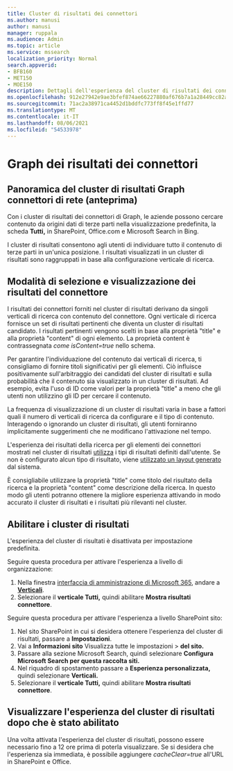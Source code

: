```yaml
---
title: Cluster di risultati dei connettori
ms.author: manusi
author: manusi
manager: ruppala
ms.audience: Admin
ms.topic: article
ms.service: mssearch
localization_priority: Normal
search.appverid:
- BFB160
- MET150
- MOE150
description: Dettagli dell'esperienza del cluster di risultati dei connettori
ms.openlocfilehash: 912e27942e9ae3bfef874ae66227880af676b7a1a28449cc82ae8fc02f4446c0
ms.sourcegitcommit: 71ac2a38971ca4452d1bddfc773ff8f45e1ffd77
ms.translationtype: MT
ms.contentlocale: it-IT
ms.lasthandoff: 08/06/2021
ms.locfileid: "54533978"
---
```

# <a name="graph-connectors-result-cluster"></a>Graph dei risultati dei connettori

## <a name="overview-of-the-graph-connectors-result-cluster-preview"></a>Panoramica del cluster di risultati Graph connettori di rete (anteprima)  

Con i cluster di risultati dei connettori di Graph, le aziende possono cercare contenuto da origini dati di terze parti nella visualizzazione predefinita, la scheda **Tutti,** in SharePoint, Office.com e Microsoft Search in Bing.

I cluster di risultati consentono agli utenti di individuare tutto il contenuto di terze parti in un'unica posizione. I risultati visualizzati in un cluster di risultati sono raggruppati in base alla configurazione verticale di ricerca.

## <a name="how-connector-results-are-selected-and-displayed"></a>Modalità di selezione e visualizzazione dei risultati del connettore

I risultati dei connettori forniti nel cluster di risultati derivano da singoli verticali di ricerca con contenuto del connettore. Ogni verticale di ricerca fornisce un set di risultati pertinenti che diventa un cluster di risultati candidato. I risultati pertinenti vengono scelti in base alla proprietà "title" e alla proprietà "content" di ogni elemento. La proprietà content è contrassegnata *come isContent=true* nello schema.

Per garantire l'individuazione del contenuto dai verticali di ricerca, ti consigliamo di fornire titoli significativi per gli elementi. Ciò influisce positivamente sull'arbitraggio dei candidati del cluster di risultati e sulla probabilità che il contenuto sia visualizzato in un cluster di risultati. Ad esempio, evita l'uso di ID come valori per la proprietà "title" a meno che gli utenti non utilizzino gli ID per cercare il contenuto.

La frequenza di visualizzazione di un cluster di risultati varia in base a fattori quali il numero di verticali di ricerca da configurare e il tipo di contenuto. Interagendo o ignorando un cluster di risultati, gli utenti forniranno implicitamente suggerimenti che ne modificano l'attivazione nel tempo.

L'esperienza dei risultati della ricerca per gli elementi dei connettori mostrati nel cluster di risultati [utilizza](./customize-search-page.md#create-your-own-result-type) i tipi di risultati definiti dall'utente. Se non è configurato alcun tipo di risultato, viene [utilizzato un layout generato](./customize-search-page.md#default-search-result-layout) dal sistema. 

È consigliabile utilizzare la proprietà "title" come titolo del risultato della ricerca e la proprietà "content" come descrizione della ricerca. In questo modo gli utenti potranno ottenere la migliore esperienza attivando in modo accurato il cluster di risultati e i risultati più rilevanti nel cluster. 

## <a name="enable-result-clusters"></a>Abilitare i cluster di risultati
  
L'esperienza del cluster di risultati è disattivata per impostazione predefinita.  

Seguire questa procedura per attivare l'esperienza a livello di organizzazione:

1. Nella finestra [interfaccia di amministrazione di Microsoft 365](https://admin.microsoft.com), andare a [**Verticali**](https://admin.microsoft.com/Adminportal/Home#/MicrosoftSearch/verticals).
2. Selezionare il **verticale Tutti,** quindi abilitare **Mostra risultati connettore**. 


Seguire questa procedura per attivare l'esperienza a livello SharePoint sito:

1. Nel sito SharePoint in cui si desidera ottenere l'esperienza del cluster di risultati, passare a **Impostazioni**.
2. Vai a **Informazioni sito** Visualizza tutte le impostazioni > **del sito.**
3. Passare alla sezione Microsoft Search, quindi selezionare **Configura Microsoft Search per questa raccolta siti.**
4. Nel riquadro di spostamento passare a **Esperienza personalizzata,** quindi selezionare **Verticali.**
5. Selezionare il **verticale Tutti,** quindi abilitare **Mostra risultati connettore**.

## <a name="view-the-result-cluster-experience-after-it-is-enabled"></a>Visualizzare l'esperienza del cluster di risultati dopo che è stato abilitato

Una volta attivata l'esperienza del cluster di risultati, possono essere necessario fino a 12 ore prima di poterla visualizzare. Se si desidera che l'esperienza sia immediata, è possibile aggiungere *cacheClear=true* all'URL in SharePoint e Office.